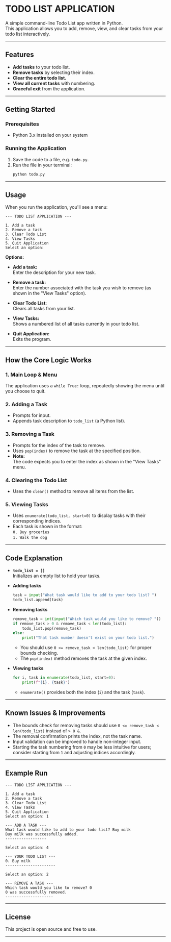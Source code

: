 # TODO LIST APPLICATION

A simple command-line Todo List app written in Python.  
This application allows you to add, remove, view, and clear tasks from your todo list interactively.

---

## Features

- **Add tasks** to your todo list.
- **Remove tasks** by selecting their index.
- **Clear the entire todo list.**
- **View all current tasks** with numbering.
- **Graceful exit** from the application.

---

## Getting Started

### Prerequisites

- Python 3.x installed on your system

### Running the Application

1. Save the code to a file, e.g. `todo.py`.
2. Run the file in your terminal:
   ```sh
   python todo.py
   ```

---

## Usage

When you run the application, you'll see a menu:

```
--- TODO LIST APPLICATION ---

1. Add a task
2. Remove a task
3. Clear Todo List
4. View Tasks
5. Quit Application
Select an option:
```

**Options:**
- **Add a task:**  
  Enter the description for your new task.

- **Remove a task:**  
  Enter the number associated with the task you wish to remove (as shown in the "View Tasks" option).

- **Clear Todo List:**  
  Clears all tasks from your list.

- **View Tasks:**  
  Shows a numbered list of all tasks currently in your todo list.

- **Quit Application:**  
  Exits the program.

---

## How the Core Logic Works

### 1. Main Loop & Menu

The application uses a `while True:` loop, repeatedly showing the menu until you choose to quit.

### 2. Adding a Task

- Prompts for input.
- Appends task description to `todo_list` (a Python list).

### 3. Removing a Task

- Prompts for the index of the task to remove.
- Uses `pop(index)` to remove the task at the specified position.
- **Note:**  
  The code expects you to enter the index as shown in the "View Tasks" menu.

### 4. Clearing the Todo List

- Uses the `clear()` method to remove all items from the list.

### 5. Viewing Tasks

- Uses `enumerate(todo_list, start=0)` to display tasks with their corresponding indices.
- Each task is shown in the format:  
  `0. Buy groceries`  
  `1. Walk the dog`

---

## Code Explanation

- **`todo_list = []`**  
  Initializes an empty list to hold your tasks.

- **Adding tasks**  
  ```python
  task = input("What task would like to add to your todo list? ")
  todo_list.append(task)
  ```

- **Removing tasks**  
  ```python
  remove_task = int(input("Which task would you like to remove? "))
  if remove_task > 0 & remove_task < len(todo_list):
      todo_list.pop(remove_task)
  else:
      print("That task number doesn't exist on your todo list.")
  ```
  - You should use `0 <= remove_task < len(todo_list)` for proper bounds checking.
  - The `pop(index)` method removes the task at the given index.

- **Viewing tasks**  
  ```python
  for i, task in enumerate(todo_list, start=0):
      print(f"{i}. {task}")
  ```
  - `enumerate()` provides both the index (`i`) and the task (`task`).

---

## Known Issues & Improvements

- The bounds check for removing tasks should use `0 <= remove_task < len(todo_list)` instead of `> 0 &`.
- The removal confirmation prints the index, not the task name.
- Input validation can be improved to handle non-integer input.
- Starting the task numbering from `0` may be less intuitive for users; consider starting from `1` and adjusting indices accordingly.

---

## Example Run

```
--- TODO LIST APPLICATION ---

1. Add a task
2. Remove a task
3. Clear Todo List
4. View Tasks
5. Quit Application
Select an option: 1

--- ADD A TASK ---
What task would like to add to your todo list? Buy milk
Buy milk was successfully added.
------------------

Select an option: 4

--- YOUR TODO LIST ---
0. Buy milk
----------------------

Select an option: 2

--- REMOVE A TASK ---
Which task would you like to remove? 0
0 was successfully removed.
---------------------
```

---

## License

This project is open source and free to use.

---